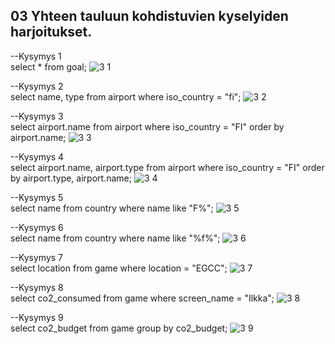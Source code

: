 ## 03 Yhteen tauluun kohdistuvien kyselyiden harjoitukset.

--Kysymys 1 </br>
select * from goal;
![3 1](https://github.com/user-attachments/assets/80cc7479-115c-4b9e-b91d-8996a7175ddd)


--Kysymys 2 </br>
select name, type 
from airport
where iso_country = "fi";
![3 2](https://github.com/user-attachments/assets/59890710-ca3b-4fa6-9d3a-04e087c58b3e)

--Kysymys 3 </br>
select airport.name
from airport
where iso_country = "FI"
order by airport.name;
![3 3](https://github.com/user-attachments/assets/63325352-0e42-47f1-9970-8e1d64c5e5dc)

--Kysymys 4 </br>
select airport.name, airport.type
from airport
where iso_country = "FI"
order by airport.type, airport.name;
![3 4](https://github.com/user-attachments/assets/a5bab3ad-785c-49a2-9ca4-2a47847aa2ba)

--Kysymys 5 </br>
select name
from country
where name like "F%";
![3 5](https://github.com/user-attachments/assets/07671f24-7806-44a9-ae42-cf66c8d29c05)


--Kysymys 6 </br>
select name
from country
where name like "%f%";
![3 6](https://github.com/user-attachments/assets/0d04b728-9dea-43a8-b014-377a5b65e4bc)


--Kysymys 7 </br>
select location
from game
where location = "EGCC";
![3 7](https://github.com/user-attachments/assets/695519fc-c576-4c9f-9918-ec3d4138c568)


--Kysymys 8 </br>
select co2_consumed
from game
where screen_name = "Ilkka";
![3 8](https://github.com/user-attachments/assets/79cbc65d-ed4f-4ab2-b941-f0b828b08a1a)


--Kysymys 9 </br>
select co2_budget
from game
group by co2_budget;
![3 9](https://github.com/user-attachments/assets/5a153427-7037-44b7-a006-aa049e7008b2)





















